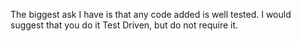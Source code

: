 <!--bl
(filemeta
    (title "The Basics"))
/bl-->

The biggest ask I have is that any code added is well tested. I would suggest that you do it Test Driven, but do not require it.